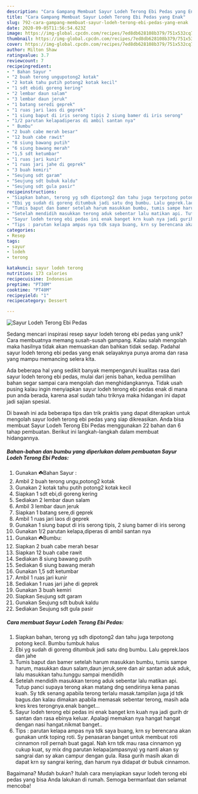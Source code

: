 ```yaml
---
description: "Cara Gampang Membuat Sayur Lodeh Terong Ebi Pedas yang Enak"
title: "Cara Gampang Membuat Sayur Lodeh Terong Ebi Pedas yang Enak"
slug: 792-cara-gampang-membuat-sayur-lodeh-terong-ebi-pedas-yang-enak
date: 2020-09-05T11:56:54.623Z
image: https://img-global.cpcdn.com/recipes/7ed8db628108b379/751x532cq70/sayur-lodeh-terong-ebi-pedas-foto-resep-utama.jpg
thumbnail: https://img-global.cpcdn.com/recipes/7ed8db628108b379/751x532cq70/sayur-lodeh-terong-ebi-pedas-foto-resep-utama.jpg
cover: https://img-global.cpcdn.com/recipes/7ed8db628108b379/751x532cq70/sayur-lodeh-terong-ebi-pedas-foto-resep-utama.jpg
author: Milton Shaw
ratingvalue: 3.7
reviewcount: 7
recipeingredient:
- " Bahan Sayur "
- "2 buah terong ungupotong2 kotak"
- "2 kotak tahu putih potong2 kotak kecil"
- "1 sdt ebidi goreng kering"
- "2 lembar daun salam"
- "3 lembar daun jeruk"
- "1 batang seredi geprek"
- "1 ruas jari laos di geprek"
- "1 siung baput di iris serong tipis 2 siung bamer di iris serong"
- "1/2 parutan kelapadiperas di ambil santan nya"
- " Bumbu"
- "2 buah cabe merah besar"
- "12 buah cabe rawit"
- "8 siung bawang putih"
- "6 siung bawang merah"
- "1,5 sdt ketumbar"
- "1 ruas jari kunir"
- "1 ruas jari jahe di geprek"
- "3 buah kemiri"
- "Seujung sdt garam"
- "Seujung sdt bubuk kaldu"
- "Seujung sdt gula pasir"
recipeinstructions:
- "Siapkan bahan, terong yg sdh dipotong2 dan tahu juga terpotong potong kecil. Bumbu tumbuk halus"
- "Ebi yg sudah di goreng ditumbuk jadi satu dng bumbu. Lalu geprek.laos dan jahe"
- "Tumis baput dan bamer setelah harum masukkan bumbu, tumis sampe harum, masukkan daun salam,daun jeruk,sere dan air santan aduk aduk, lalu masukkan tahu.tunggu sampai mendidih"
- "Setelah mendidih masukkan terong aduk sebentar lalu matikan api. Tutup panci supaya terong akan matang dng sendirinya kena panas kuah. Sy tdk senang apabila terong terlalu masak.tampilan juga jd tdk bagus.dan kalau dimakan apabila memasak sebentar terong, masih ada kres kres terongnya.enak banget..."
- "Sayur lodeh terong ebi pedas ini enak banget krn kuah nya jadi gurih dr santan dan rasa ebinya keluar. Apalagi memakan nya hangat hangat dengan nasi hangat.nikmat banget.."
- "Tips : parutan kelapa ampas nya tdk saya buang, krn sy berencana akan gunakan untk toping roti. Sy penasaran banget untuk membuat roti cinnamon roll pernah buat gagal. Nah krn tdk mau rasa cinnamon yg cukup kuat, sy mix dng parutan kelapa(ampasnya) yg nanti akan sy sangrai dan sy akan campur dengan gula. Rasa gurih masih akan di dapat krn sy sangrai kering, dan harum nya didapat dr bubuk cinnamon."
categories:
- Resep
tags:
- sayur
- lodeh
- terong

katakunci: sayur lodeh terong 
nutrition: 173 calories
recipecuisine: Indonesian
preptime: "PT30M"
cooktime: "PT40M"
recipeyield: "1"
recipecategory: Dessert

---
```



![Sayur Lodeh Terong Ebi Pedas](https://img-global.cpcdn.com/recipes/7ed8db628108b379/751x532cq70/sayur-lodeh-terong-ebi-pedas-foto-resep-utama.jpg)

Sedang mencari inspirasi resep sayur lodeh terong ebi pedas yang unik? Cara membuatnya memang susah-susah gampang. Kalau salah mengolah maka hasilnya tidak akan memuaskan dan bahkan tidak sedap. Padahal sayur lodeh terong ebi pedas yang enak selayaknya punya aroma dan rasa yang mampu memancing selera kita.



Ada beberapa hal yang sedikit banyak mempengaruhi kualitas rasa dari sayur lodeh terong ebi pedas, mulai dari jenis bahan, kedua pemilihan bahan segar sampai cara mengolah dan menghidangkannya. Tidak usah pusing kalau ingin menyiapkan sayur lodeh terong ebi pedas enak di mana pun anda berada, karena asal sudah tahu triknya maka hidangan ini dapat jadi sajian spesial.


Di bawah ini ada beberapa tips dan trik praktis yang dapat diterapkan untuk mengolah sayur lodeh terong ebi pedas yang siap dikreasikan. Anda bisa membuat Sayur Lodeh Terong Ebi Pedas menggunakan 22 bahan dan 6 tahap pembuatan. Berikut ini langkah-langkah dalam membuat hidangannya.

<!--inarticleads1-->

##### Bahan-bahan dan bumbu yang diperlukan dalam pembuatan Sayur Lodeh Terong Ebi Pedas:

1. Gunakan  ☘️Bahan Sayur :
1. Ambil 2 buah terong ungu,potong2 kotak
1. Gunakan 2 kotak tahu putih potong2 kotak kecil
1. Siapkan 1 sdt ebi,di goreng kering
1. Sediakan 2 lembar daun salam
1. Ambil 3 lembar daun jeruk
1. Siapkan 1 batang sere,di geprek
1. Ambil 1 ruas jari laos di geprek
1. Gunakan 1 siung baput di iris serong tipis, 2 siung bamer di iris serong
1. Gunakan 1/2 parutan kelapa,diperas di ambil santan nya
1. Gunakan  ☘️Bumbu:
1. Siapkan 2 buah cabe merah besar
1. Siapkan 12 buah cabe rawit
1. Sediakan 8 siung bawang putih
1. Sediakan 6 siung bawang merah
1. Gunakan 1,5 sdt ketumbar
1. Ambil 1 ruas jari kunir
1. Sediakan 1 ruas jari jahe di geprek
1. Gunakan 3 buah kemiri
1. Siapkan Seujung sdt garam
1. Gunakan Seujung sdt bubuk kaldu
1. Sediakan Seujung sdt gula pasir




<!--inarticleads2-->

##### Cara membuat Sayur Lodeh Terong Ebi Pedas:

1. Siapkan bahan, terong yg sdh dipotong2 dan tahu juga terpotong potong kecil. Bumbu tumbuk halus
1. Ebi yg sudah di goreng ditumbuk jadi satu dng bumbu. Lalu geprek.laos dan jahe
1. Tumis baput dan bamer setelah harum masukkan bumbu, tumis sampe harum, masukkan daun salam,daun jeruk,sere dan air santan aduk aduk, lalu masukkan tahu.tunggu sampai mendidih
1. Setelah mendidih masukkan terong aduk sebentar lalu matikan api. Tutup panci supaya terong akan matang dng sendirinya kena panas kuah. Sy tdk senang apabila terong terlalu masak.tampilan juga jd tdk bagus.dan kalau dimakan apabila memasak sebentar terong, masih ada kres kres terongnya.enak banget...
1. Sayur lodeh terong ebi pedas ini enak banget krn kuah nya jadi gurih dr santan dan rasa ebinya keluar. Apalagi memakan nya hangat hangat dengan nasi hangat.nikmat banget..
1. Tips : parutan kelapa ampas nya tdk saya buang, krn sy berencana akan gunakan untk toping roti. Sy penasaran banget untuk membuat roti cinnamon roll pernah buat gagal. Nah krn tdk mau rasa cinnamon yg cukup kuat, sy mix dng parutan kelapa(ampasnya) yg nanti akan sy sangrai dan sy akan campur dengan gula. Rasa gurih masih akan di dapat krn sy sangrai kering, dan harum nya didapat dr bubuk cinnamon.




Bagaimana? Mudah bukan? Itulah cara menyiapkan sayur lodeh terong ebi pedas yang bisa Anda lakukan di rumah. Semoga bermanfaat dan selamat mencoba!

